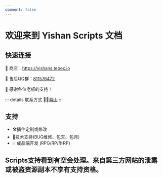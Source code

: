 ```yaml
---
comment: false
---
```


# 欢迎来到 Yishan Scripts 文档



## 快速连接

🔗 商店：https://yishans.tebex.io

🔧 售后QQ群：[811576472](https://qm.qq.com/q/sjsTBlNJss)

💜 感谢各位老板的支持！ 


::: details 联系方式
👨‍💻[易山](https://qm.qq.com/q/EwXcUxAnD2)
:::

## 支持
* 🛠️插件定制或修改
* 🔧技术支持(BUG维修、包天、包月)
* 💡 成品端开发 (RPG/RP/半RP)


## Scripts支持看到有空会处理。来自第三方网站的泄露或被盗资源副本不享有支持资格。

